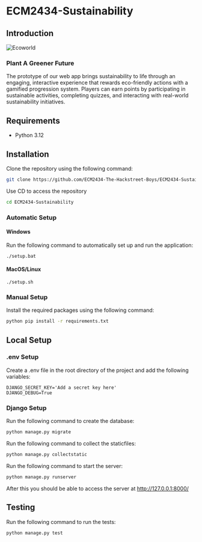 # ECM2434-Sustainability

## Introduction
![Ecoworld](https://ecoworld.dev/static/resources/Logo.webp)
### Plant A Greener Future

The prototype of our web app brings sustainability to life through an engaging, interactive experience that rewards eco-friendly actions with a gamified progression system. Players can earn points by participating in sustainable activities, completing quizzes, and interacting with real-world sustainability initiatives.

## Requirements
- Python 3.12

## Installation
Clone the repository using the following command:
```bash
git clone https://github.com/ECM2434-The-Hackstreet-Boys/ECM2434-Sustainability.git
```
Use CD to access the repository
```bash
cd ECM2434-Sustainability
```


### Automatic Setup
#### Windows
Run the following command to automatically set up and run the application:
```Console
./setup.bat
```

#### MacOS/Linux
```Console
./setup.sh
```


### Manual Setup

Install the required packages using the following command:
```bash
python pip install -r requirements.txt
```



## Local Setup
### .env Setup
Create a .env file in the root directory of the project and add the following variables:
```dotenv
DJANGO_SECRET_KEY='Add a secret key here'
DJANGO_DEBUG=True
```
### Django Setup
Run the following command to create the database:
```bash
python manage.py migrate
```
Run the following command to collect the staticfiles:
```bash
python manage.py collectstatic
```
Run the following command to start the server:
```bash
python manage.py runserver
```
After this you should be able to access the server at http://127.0.0.1:8000/


## Testing
Run the following command to run the tests:
```bash 
python manage.py test
```